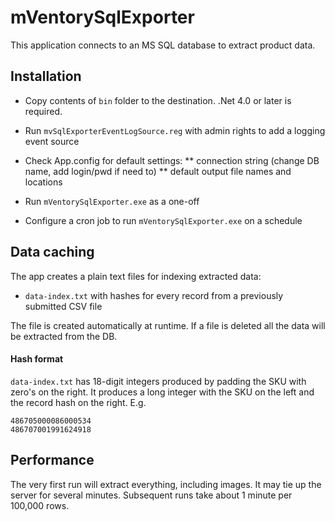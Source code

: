 # mVentorySqlExporter

This application connects to an MS SQL database to extract product data.

## Installation

* Copy contents of `bin` folder to the destination. .Net 4.0 or later is required.

* Run `mvSqlExporterEventLogSource.reg` with admin rights to add a logging event source

* Check App.config for default settings:
** connection string (change DB name, add login/pwd if need to)
** default output file names and locations
* Run `mVentorySqlExporter.exe` as a one-off
* Configure a cron job to run `mVentorySqlExporter.exe` on a schedule

## Data caching

The app creates a plain text files for indexing extracted data: 
* `data-index.txt` with hashes for every record from a previously submitted CSV file

The file is created automatically at runtime. If a file is deleted all the data will be extracted from the DB.

#### Hash format

`data-index.txt` has 18-digit integers produced by padding the SKU with zero's on the right. It produces a long integer with the SKU on the left and the record hash on the right. E.g.

```
486705000086000534
486707001991624918
```

## Performance

The very first run will extract everything, including images. It may tie up the server for several minutes. Subsequent runs take about 1 minute per 100,000 rows.